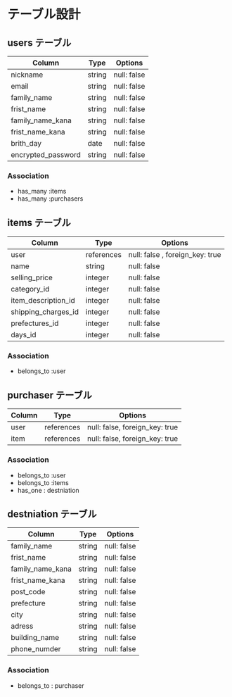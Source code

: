 # テーブル設計

## users テーブル

| Column             | Type   | Options     |
| -----------------  | ------ | ----------- |
| nickname           | string | null: false |
| email              | string | null: false |
| family_name        | string | null: false |
| frist_name         | string | null: false |
| family_name_kana   | string | null: false |
| frist_name_kana    | string | null: false |
| brith_day          | date   | null: false |
| encrypted_password | string | null: false |

### Association

- has_many :items
- has_many :purchasers


## items テーブル

| Column               | Type       | Options     |
| ---------------      | ------     | ----------- |
| user                 | references | null: false , foreign_key: true |
| name                 | string     | null: false |
| selling_price        | integer    | null: false |
| category_id          | integer    | null: false |
| item_description_id  | integer    | null: false |
| shipping_charges_id  | integer    | null: false |
| prefectures_id       | integer    | null: false |
| days_id              | integer    | null: false |

### Association

- belongs_to :user


## purchaser テーブル

| Column  | Type        | Options                        |
| ------- | --------    | ----------------------------   |
| user    | references  | null: false, foreign_key: true |
| item    | references  | null: false, foreign_key: true |

### Association

- belongs_to :user
- belongs_to :items
- has_one : destniation

## destniation テーブル

| Column           | Type   | Options     |
| ---------------  | ------ | ----------- |
| family_name      | string | null: false |
| frist_name       | string | null: false |
| family_name_kana | string | null: false |
| frist_name_kana  | string | null: false |
| post_code        | string | null: false |
| prefecture       | string | null: false |
| city             | string | null: false |
| adress           | string | null: false |
| building_name    | string | null: false |
| phone_numder     | string | null: false |

### Association

- belongs_to : purchaser
